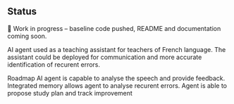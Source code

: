 
## Status
🚧 Work in progress – baseline code pushed, README and documentation coming soon.

AI agent used as a teaching assistant for teachers of French language. 
The assistant could be deployed for communication and more accurate identification of recurent errors. 

Roadmap 
AI agent is capable to analyse the speech and provide feedback.
Integrated memory allows agent to analyse recurent errors. Agent is able to propose study plan and track improvement
